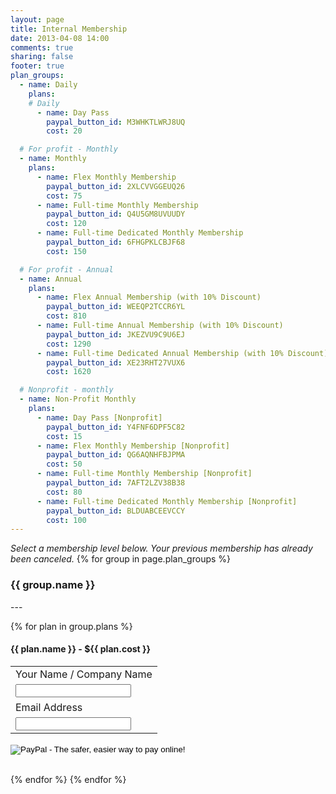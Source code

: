 ```yaml
---
layout: page
title: Internal Membership
date: 2013-04-08 14:00
comments: true
sharing: false
footer: true
plan_groups:
  - name: Daily
    plans:
    # Daily
      - name: Day Pass
        paypal_button_id: M3WHKTLWRJ8UQ
        cost: 20

  # For profit - Monthly
  - name: Monthly
    plans:
      - name: Flex Monthly Membership
        paypal_button_id: 2XLCVVGGEUQ26
        cost: 75
      - name: Full-time Monthly Membership
        paypal_button_id: Q4U5GM8UVUUDY
        cost: 120
      - name: Full-time Dedicated Monthly Membership
        paypal_button_id: 6FHGPKLCBJF68
        cost: 150

  # For profit - Annual
  - name: Annual
    plans:
      - name: Flex Annual Membership (with 10% Discount)
        paypal_button_id: WEEQP2TCCR6YL
        cost: 810
      - name: Full-time Annual Membership (with 10% Discount)
        paypal_button_id: JKEZVU9C9U6EJ
        cost: 1290
      - name: Full-time Dedicated Annual Membership (with 10% Discount)
        paypal_button_id: XE23RHT27VUX6
        cost: 1620

  # Nonprofit - monthly
  - name: Non-Profit Monthly
    plans:
      - name: Day Pass [Nonprofit]
        paypal_button_id: Y4FNF6DPF5C82
        cost: 15
      - name: Flex Monthly Membership [Nonprofit]
        paypal_button_id: QG6AQNHFBJPMA
        cost: 50
      - name: Full-time Monthly Membership [Nonprofit]
        paypal_button_id: 7AFT2LZV38B38
        cost: 80
      - name: Full-time Dedicated Monthly Membership [Nonprofit]
        paypal_button_id: BLDUABCEEVCCY
        cost: 100
---
```


*Select a membership level below. Your previous membership has already been canceled.*
{% for group in page.plan_groups %}
<h3>{{ group.name }}</h3>
---

{% for plan in group.plans %}
  <h4>{{ plan.name }} - ${{ plan.cost }}</h4>
  <form action="https://www.paypal.com/cgi-bin/webscr" method="post" target="_top">
    <input type="hidden" name="cmd" value="_s-xclick">
    <input type="hidden" name="hosted_button_id" value="{{ plan.paypal_button_id }}">
    <table>
    <tr><td><input type="hidden" name="on0" value="Your Name / Company Name">Your Name / Company Name</td></tr><tr><td><input type="text" name="os0" maxlength="200"></td></tr>
    <tr><td><input type="hidden" name="on1" value="Email Address">Email Address</td></tr><tr><td><input type="text" name="os1" maxlength="200"></td></tr>
    </table>
    <input type="image" src="https://www.paypalobjects.com/en_US/i/btn/btn_buynowCC_LG.gif" border="0" name="submit" alt="PayPal - The safer, easier way to pay online!">
    <img alt="" border="0" src="https://www.paypalobjects.com/en_US/i/scr/pixel.gif" width="1" height="1">
  </form>
  <br />
{% endfor %}
{% endfor %}
